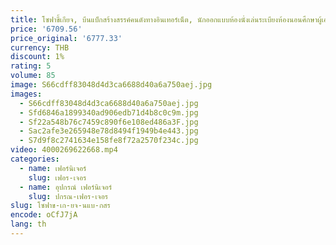 ```yaml
---
title: โซฟาขี้เกียจ, บีนแบ็กสร้างสรรค์คนดังทางอินเทอร์เน็ต, นักออกแบบห้องนั่งเล่นระเบียงห้องนอนศึกษาผู้เอนกายเสื่อทาทามิ
price: '6709.56'
price_original: '6777.33'
currency: THB
discount: 1%
rating: 5
volume: 85
image: S66cdff83048d4d3ca6688d40a6a750aej.jpg
images:
  - S66cdff83048d4d3ca6688d40a6a750aej.jpg
  - Sfd6846a1899340ad906edb71d4b8c0c9m.jpg
  - Sf22a548b76c7459c890f6e108ed486a3F.jpg
  - Sac2afe3e265948e78d8494f1949b4e443.jpg
  - S7d9f8c2741634e158fe8f72a2570f234c.jpg
video: 4000269622668.mp4
categories:
  - name: เฟอร์นิเจอร์
    slug: เฟอร-เจอร
  - name: อุปกรณ์ เฟอร์นิเจอร์
    slug: ปกรณ-เฟอร-เจอร
slug: โซฟาข-เก-ยจ-นแบ-กสร
encode: oCfJ7jA
lang: th
---
```

  